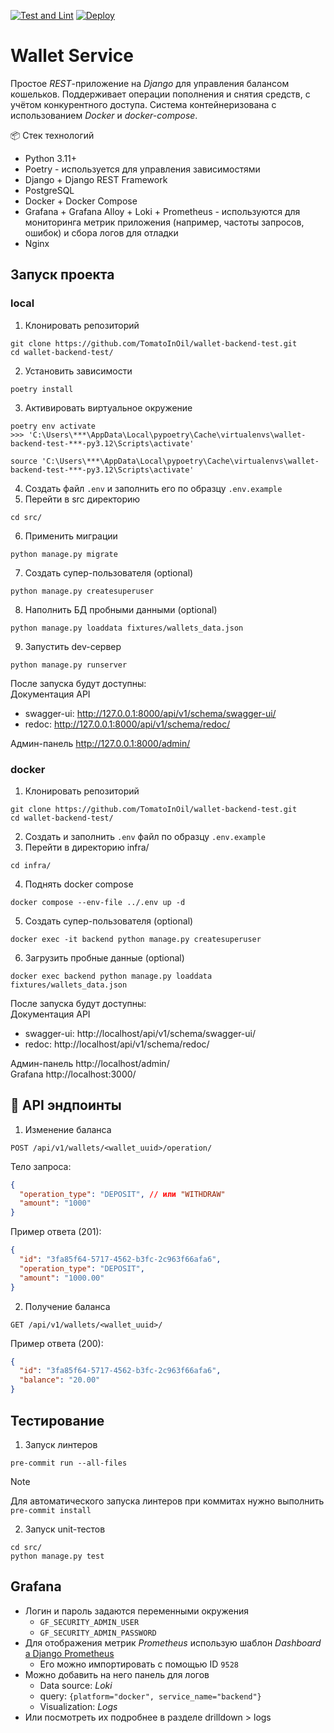 [![Test and Lint](https://github.com/TomatoInOil/wallet-backend-test/actions/workflows/tests.yml/badge.svg)](https://github.com/TomatoInOil/wallet-backend-test/actions/workflows/tests.yml) [![Deploy](https://github.com/TomatoInOil/wallet-backend-test/actions/workflows/deploy.yml/badge.svg)](https://github.com/TomatoInOil/wallet-backend-test/actions/workflows/deploy.yml)
# Wallet Service
Простое _REST_-приложение на _Django_ для управления балансом кошельков. Поддерживает операции пополнения и снятия средств, с учётом конкурентного доступа. Система контейнеризована с использованием _Docker_ и _docker-compose_.

📦 Стек технологий  
- Python 3.11+
- Poetry - используется для управления зависимостями
- Django + Django REST Framework
- PostgreSQL
- Docker + Docker Compose
- Grafana + Grafana Alloy + Loki + Prometheus - используются для мониторинга метрик приложения (например, частоты запросов, ошибок) и сбора логов для отладки
- Nginx

## Запуск проекта
### local
1. Клонировать репозиторий
```shell
git clone https://github.com/TomatoInOil/wallet-backend-test.git
cd wallet-backend-test/
```
2. Установить зависимости
```shell
poetry install
```
3. Активировать виртуальное окружение
```shell
poetry env activate
>>> 'C:\Users\***\AppData\Local\pypoetry\Cache\virtualenvs\wallet-backend-test-***-py3.12\Scripts\activate'
```
```shell
source 'C:\Users\***\AppData\Local\pypoetry\Cache\virtualenvs\wallet-backend-test-***-py3.12\Scripts\activate'
```
4. Создать файл `.env` и заполнить его по образцу `.env.example`
5. Перейти в src директорию
```shell
cd src/
```
6. Применить миграции
```shell
python manage.py migrate
```
7. Создать супер-пользователя (optional)
```shell
python manage.py createsuperuser
```
8. Наполнить БД пробными данными (optional)
```shell
python manage.py loaddata fixtures/wallets_data.json
```
9. Запустить dev-сервер
```shell
python manage.py runserver
```
После запуска будут доступны:  
Документация API
- swagger-ui: http://127.0.0.1:8000/api/v1/schema/swagger-ui/  
- redoc: http://127.0.0.1:8000/api/v1/schema/redoc/

Админ-панель http://127.0.0.1:8000/admin/
### docker
1. Клонировать репозиторий
```shell
git clone https://github.com/TomatoInOil/wallet-backend-test.git
cd wallet-backend-test/
```
2. Создать и заполнить `.env` файл по образцу `.env.example`
3. Перейти в директорию infra/
```shell
cd infra/
```
4. Поднять docker compose
```shell
docker compose --env-file ../.env up -d
```
5. Создать супер-пользователя (optional)
```shell
docker exec -it backend python manage.py createsuperuser
```
6. Загрузить пробные данные (optional)
```shell
docker exec backend python manage.py loaddata fixtures/wallets_data.json
```
После запуска будут доступны:  
Документация API
- swagger-ui: http://localhost/api/v1/schema/swagger-ui/
- redoc: http://localhost/api/v1/schema/redoc/

Админ-панель http://localhost/admin/  
Grafana http://localhost:3000/

## 🔌 API эндпоинты
1. Изменение баланса
```
POST /api/v1/wallets/<wallet_uuid>/operation/
```
Тело запроса:
```JSON
{
  "operation_type": "DEPOSIT", // или "WITHDRAW"
  "amount": "1000"
}
```
Пример ответа (201):
```json
{
  "id": "3fa85f64-5717-4562-b3fc-2c963f66afa6",
  "operation_type": "DEPOSIT",
  "amount": "1000.00"
}
```
2. Получение баланса
```
GET /api/v1/wallets/<wallet_uuid>/
```
Пример ответа (200):
```JSON
{
  "id": "3fa85f64-5717-4562-b3fc-2c963f66afa6",
  "balance": "20.00"
}
```
## Тестирование
1. Запуск линтеров
```shell
pre-commit run --all-files
```
> [!NOTE]
> Для автоматического запуска линтеров при коммитах нужно выполнить `pre-commit install`
2. Запуск unit-тестов
```shell
cd src/
python manage.py test
```
## Grafana
- Логин и пароль задаются переменными окружения
  - `GF_SECURITY_ADMIN_USER`
  - `GF_SECURITY_ADMIN_PASSWORD`
- Для отображения метрик _Prometheus_ использую шаблон _Dashboard_ [a Django Prometheus](https://grafana.com/grafana/dashboards/9528-django-prometheus/)
  - Его можно импортировать с помощью ID `9528`
- Можно добавить на него панель для логов
  - Data source: _Loki_  
  - query: `{platform="docker", service_name="backend"}`  
  - Visualization: _Logs_  
- Или посмотреть их подробнее в разделе drilldown > logs
